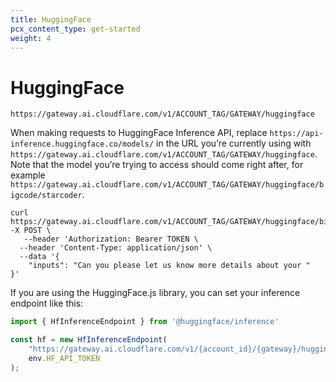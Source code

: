 ```yaml
---
title: HuggingFace
pcx_content_type: get-started
weight: 4
---
```


# HuggingFace

`https://gateway.ai.cloudflare.com/v1/ACCOUNT_TAG/GATEWAY/huggingface`

When making requests to HuggingFace Inference API, replace `https://api-inference.huggingface.co/models/` in the URL you’re currently using with `https://gateway.ai.cloudflare.com/v1/ACCOUNT_TAG/GATEWAY/huggingface`. Note that the model you’re trying to access should come right after, for example `https://gateway.ai.cloudflare.com/v1/ACCOUNT_TAG/GATEWAY/huggingface/bigcode/starcoder`.


```
curl https://gateway.ai.cloudflare.com/v1/ACCOUNT_TAG/GATEWAY/huggingface/bigcode/starcoder -X POST \
   --header 'Authorization: Bearer TOKEN \
  --header 'Content-Type: application/json' \
  --data '{
    "inputs": "Can you please let us know more details about your "
}'
```

If you are using the HuggingFace.js library, you can set your inference endpoint like this:

```javascript
import { HfInferenceEndpoint } from '@huggingface/inference'

const hf = new HfInferenceEndpoint(
	"https://gateway.ai.cloudflare.com/v1/{account_id}/{gateway}/huggingface/gpt2",
	env.HF_API_TOKEN
);
```
